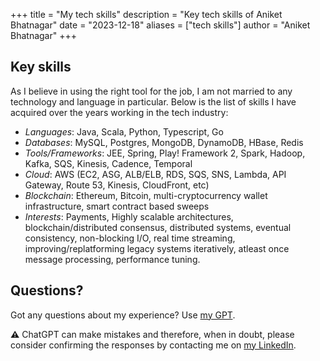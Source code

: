 +++
title = "My tech skills"
description = "Key tech skills of Aniket Bhatnagar"
date = "2023-12-18"
aliases = ["tech skills"]
author = "Aniket Bhatnagar"
+++

## Key skills
As I believe in using the right tool for the job, I am not married to any technology and language in particular. Below is the list of skills I have acquired over the years working in the tech industry:


- *Languages*: Java, Scala, Python, Typescript, Go
- *Databases*: MySQL, Postgres, MongoDB, DynamoDB, HBase, Redis
- *Tools/Frameworks*: JEE, Spring, Play! Framework 2, Spark, Hadoop, Kafka, SQS, Kinesis, Cadence, Temporal 
- *Cloud*: AWS (EC2, ASG, ALB/ELB, RDS, SQS, SNS, Lambda, API Gateway, Route 53, Kinesis, CloudFront, etc) 
- *Blockchain*: Ethereum, Bitcoin, multi-cryptocurrency wallet infrastructure, smart contract based sweeps
- *Interests*: Payments, Highly scalable architectures, blockchain/distributed consensus, distributed systems, eventual consistency, non-blocking I/O, real time streaming, improving/replatforming legacy systems iteratively, atleast once message processing, performance tuning.

## Questions?
Got any questions about my experience? Use [my GPT](https://chat.openai.com/g/g-WbxxaYmxQ-aniket-s-work-experience). 

**:warning:**
ChatGPT can make mistakes and therefore, when in doubt, please consider confirming the responses by contacting me on [my LinkedIn](https://www.linkedin.com/in/aniketbhatnagar/).
